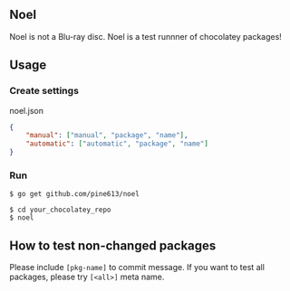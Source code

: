 Noel
--------

Noel is not a Blu-ray disc. Noel is a test runnner of chocolatey packages!

## Usage
### Create settings
noel.json
```json
{
    "manual": ["manual", "package", "name"],
    "automatic": ["automatic", "package", "name"]
}
```

### Run
```
$ go get github.com/pine613/noel

$ cd your_chocolatey_repo
$ noel
```

## How to test non-changed packages
Please include `[pkg-name]` to commit message. If you want to test all packages, please try `[<all>]` meta name.